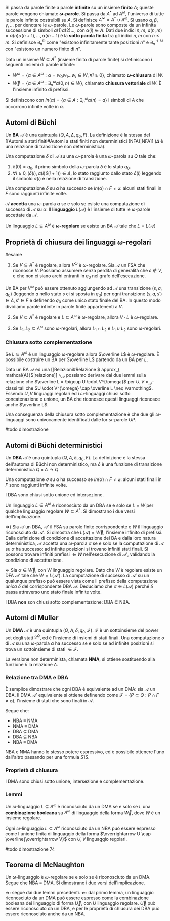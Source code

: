 SI passa da parole finite a parole **infinite** su un insieme **finito** $A$; queste parole vengono chiamate **$\omega$-parole**.
Si passa da $A^*$ ad $A^{\omega}$, l'universo di tutte le parole infinite costruibili su $A$. Si definisce $A^{\infty} = A^{*} \cup A^{\omega}$.
Si usano $\alpha, \beta, \gamma,\dots$ per denotare le $\omega$-parole. Le $\omega$-parole sono composte da un infinita successione di simboli $\alpha(1)\alpha(2)\dots$, con $\alpha(i) \in A$. Dati due indici $n,m$, $a(n,m) = \alpha(n)\alpha(n+1),\dots,\alpha(m-1)$ è la **sotto parola finita** tra gli indici $n,m$ con $n \leq m$.
Si definisce $\exists^{\omega}_n$ come "esistono infinitamente tante posizioni $n$" e $\exists^{< \omega}_n$ con "esistono un numero finito di $n$".

Dato un insieme $W \subseteq A^*$ (insieme finito di parole finite) si definiscono i seguenti insiemi di parole infinite:
- $W^{\omega} = \{\alpha \in A^{\omega}: \alpha = w_{0}w_{1}\dots w_{i} \in W, \, \forall i \geq 0\}$, chiamato **$\omega$-chiusura** di $W$.
- $\overrightarrow{W} = \{\alpha \in A^{\omega}: \exists^{\omega}_n \alpha(0, n) \in W\}$, chiamato **chiusura vettoriale** di $W$. È l'insieme infinito di prefissi.

Si definiscono con $In(\alpha) = \{a \in A: \exists^{\omega}_{n}\alpha(n) = a\}$ i simboli di $A$ che occorrono infinite volte in $\alpha$.

## Automi di Büchi

Un **BA** $\mathcal{A}$ è una quintupla $(Q,A,\Delta, q_{0}, F)$. La definizione è la stessa del [[Automi a stati finiti#Automi a stati finiti non deterministici (NFA)|NFA]] ($\Delta$ è una relazione di transizione non deterministica).

Una computazione $\delta$ di $\mathcal{A}$ su una $\omega$-parola è una $\omega$-parola su $Q$ tale che:
1. $\delta(0) = q_0$, il primo simbolo della $\omega$-parola $\delta$ è lo stato $q_0$.
2. $\forall i \geq 0, \, (\delta(i), \alpha(i)\delta(i+1)) \in \Delta$, lo stato raggiunto dallo stato $\delta(i)$ leggendo il simbolo $\alpha(i)$ è nella relazione di transizione.

Una computazione $\delta$ su $\alpha$ ha successo se $In(\alpha) \cap F \neq \varnothing$: alcuni stati finali in $F$ sono raggiunti infinite volte.

$\mathcal{A}$ **accetta** una $\omega$-parola $\alpha$ se e solo se esiste una computazione di successo di $\mathcal{A}$ su $\alpha$. Il **linguaggio** $L(\mathcal{A})$ è l'insieme di tutte le $\omega$-parole accettate da $\mathcal{A}$.

Un linguaggio $L \subseteq A^{\omega}$ è **$\omega$-regolare** se esiste un BA $\mathcal{A}$ tale che $L = L(\mathcal{A})$

## Proprietà di chiusura dei linguaggi $\omega$-regolari
#esame

1. Se $V \subseteq A^*$ è regolare, allora $V^{\omega}$ è $\omega$-regolare.
Sia $\mathcal{A}$ un FSA che riconosce $V$. Possiamo assumere senza perdita di generalità che $\varepsilon \notin V$, e che non ci siano archi entranti in $q_0$ nel grafo dell'esecuzione.

Un BA per $V^{\omega}$ può essere ottenuto aggiungendo ad $\mathcal{A}$ una transizione $(s, a, q_0)$ (leggendo $a$ nello stato $s$ ci si sposta in $q_0$) per ogni transizione $(s, a, s') \in \Delta, \, s' \in F$ e definendo $q_0$ come unico stato finale del BA. In questo modo dividiamo parole infinite in parole finite appartenenti a $V$.

2. Se $V \subseteq A^*$ è regolare e $L \subseteq A^{\omega}$ è $\omega$-regolare, allora $V \cdot L$ è $\omega$-regolare.

3. Se $L_{1}, L_{2} \subseteq A^{\omega}$ sono $\omega$-regolari, allora $L_{1} \cap L_{2}$ e $L_{1} \cup L_{2}$ sono $\omega$-regolari.

### Chiusura sotto complementazione
Se $L \subseteq A^{\omega}$ è un linguaggio $\omega$-regolare allora $\overline L$ è $\omega$-regolare. È possibile costruire un BA per $\overline L$ partendo da un BA per $L$.

Dato un BA $\mathcal{A}$ ed una [[Relazioni#Relazione $ approx_{ mathcal{A}}$|relazione]] $\approx_{\mathcal{A}}$ possiamo derivare dai due lemmi sulla relazione che  $\overline L = \bigcup U \cdot V^{\omega}$ per $U,V$ $\approx_{\mathcal{A}}$-classi  tali che $U \cdot V^{\omega} \cap \overline L \neq \varnothing$. Essendo $U,V$ linguaggi regolari ed i $\omega$-linguaggi chiusi sotto concatenazione e unione, un BA che riconosce questi linguaggi riconosce anche $\overline L$.

Una conseguenza della chiusura sotto complementazione è che due gli $\omega$-linguaggi sono univocamente identificati dalle lor $\omega$-parole $UP$.

#todo dimostrazione

## Automi di Büchi deterministici

Un **DBA** $\mathcal{A}$ è una quintupla $(Q,A,\delta, q_{0}, F)$. La definizione è la stessa dell'automa di Büchi non deterministico, ma $\delta$ è una funzione di transizione deterministica $Q \times A \rightarrow Q$

Una computazione $\sigma$ su $\alpha$ ha successo se $In(\alpha) \cap F \neq \varnothing$: alcuni stati finali in $F$ sono raggiunti infinite volte.

I DBA sono chiusi sotto unione ed intersezione.

Un linguaggio $L \in A^{\omega}$ è riconosciuto da un DBA se e solo se $L = W$ per qualche linguaggio regolare $W \subseteq A^*$. Si dimostrano i due versi dell'implicazione.

$\Rightarrow$) Sia $\mathcal{A}$ un DBA, $\mathcal{A}'$ il FSA su parole finite corrispondente e $W$ il linguaggio riconosciuto da $\mathcal{A}'$. Si dimostra che $L(\mathcal{A}) = \overrightarrow W$, l'insieme infinito di prefissi.
Dalla definizione di condizione di accettazione dei BA e dalla loro natura deterministica, $\mathcal{A}$ accetta una $\omega$-parola $\alpha$ se e solo se la computazione di $\mathcal{A}$ su $\alpha$ ha successo: ad infinite posizioni si trovano infiniti stati finali. 
Si possono trovare infiniti prefissi $\in W$ nell'esecuzione di $\mathcal{A}'$, validando la condizione di accettazione.

$\Leftarrow$ Sia $\alpha \in \overrightarrow W$, con $W$ linguaggio regolare.
Dato che $W$ è regolare esiste un DFA $\mathcal{A}'$ tale che $W = L(\mathcal{A}')$. La computazione di successo di $\mathcal{A}'$ su un qualunque prefisso può essere vista come il prefisso della computazione *unica* $\delta$ del corrispondente DBA $\mathcal{A}$.
Deduciamo che $\alpha \in L(\mathcal{A})$ perché $\delta$ passa attraverso uno stato finale infinite volte.

I DBA **non** son chiusi sotto complementazione: DBA $\subsetneq$ NBA.

## Automi di Muller

Un **DMA** $\mathcal{A}$ è una quintupla $(Q,A,\delta, q_{0}, \mathcal{F})$. 
$\mathcal{F}$ è un sottoinsieme del power set degli stati $2^Q$, ed è l'insieme di insiemi di stati finali. 
Una computazione $\sigma$ di $\mathcal{A}$ su una $\omega$-parola $\alpha$ ha successo se e solo se ad infinite posizioni si trova un sottoinsieme di stati $\in \mathcal{F}$.

La versione non determinista, chiamata **NMA**, si ottiene sostituendo alla funzione $\delta$ la relazione $\Delta$.

### Relazione tra DMA e DBA
È semplice dimostrare che ogni DBA è equivalente ad un DMA: sia $\mathcal{A}$ un DBA. Il DMA $\mathcal{A}'$ equivalente si ottiene definendo come $\mathcal{F} = \{P \subset Q : P \cap F \neq \varnothing \}$, l'insieme di stati che sono finali in $\mathcal{A}$.

Segue che:
 - NBA $\equiv$ NMA
 - NMA $\equiv$ DMA
 - DBA $\subsetneq$ DMA
 - DBA $\subsetneq$ NBA
 - NBA $\equiv$ DMA

NBA e NMA hanno lo stesso potere espressivo, ed è possibile ottenere l'uno dall'altro passando per una formula $S1S$.

### Proprietà di chiusura
I DMA sono chiusi sotto unione, intersezione e complementazione.

### Lemmi
Un $\omega$-linguaggio $L \subseteq A^{\omega}$ è riconosciuto da un DMA se e solo se $L$ una **combinazione booleana** su $A^{\omega}$ di linguaggio della forma $\overrightarrow W$, dove $W$ è un insieme regolare.

Ogni $\omega$-linguaggio $L \subseteq A^{\omega}$ riconosciuto da un NBA può essere espresso come l'unione finita di linguaggio della forma $\overrightarrow U \cap \overline{\overrightarrow V}$ con $U,V$ linguaggio regolari.


#todo dimostrazione 74

## Teorema di McNaughton

Un $\omega$-linguaggio è $\omega$-regolare se e solo se è riconosciuto da un DMA. Segue che NBA $\equiv$ DMA. 
Si dimostrano i due versi dell'implicazione.

$\Rightarrow$: segue dai due lemmi precedenti.
$\Leftarrow$: dal primo lemma, un linguaggio riconosciuto da un DMA può essere espresso come la combinazione booleana dei linguaggio di forma $\overrightarrow U$, con $U$ linguaggio regolare. $\overrightarrow U$ può essere riconosciuto da un DBA, e per le proprietà di chiusura dei DBA può essere riconosciuto anche da un NBA.
